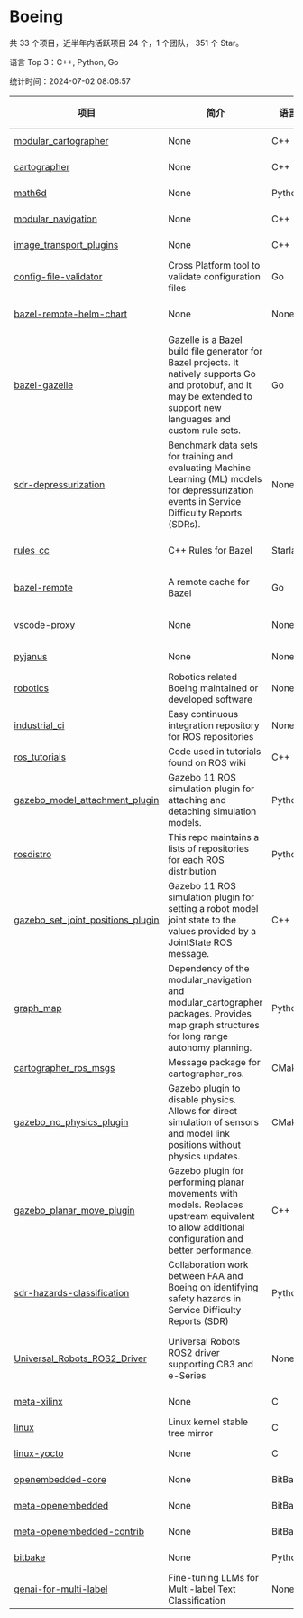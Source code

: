 # Boeing

共 33 个项目，近半年内活跃项目 24 个，1 个团队， 351 个 Star。

语言 Top 3：C++, Python, Go

统计时间：2024-07-02 08:06:57

| 项目                                                                                             | 简介                                                                                                                                                                    | 语言     | Star 数 | 协议                                    | 创建时间   | 最后更新时间 |
| ------------------------------------------------------------------------------------------------ | ----------------------------------------------------------------------------------------------------------------------------------------------------------------------- | -------- | ------- | --------------------------------------- | ---------- | ------------ |
| [modular_cartographer](https://github.com/Boeing/modular_cartographer)                           | None                                                                                                                                                                    | C++      | 10      | Other                                   | 2020-11-23 | 2024-07-01   |
| [cartographer](https://github.com/Boeing/cartographer)                                           | None                                                                                                                                                                    | C++      | 23      | Other                                   | 2020-11-23 | 2024-06-08   |
| [math6d](https://github.com/Boeing/math6d)                                                       | None                                                                                                                                                                    | Python   | 4       | Other                                   | 2020-11-24 | 2024-01-19   |
| [modular_navigation](https://github.com/Boeing/modular_navigation)                               | None                                                                                                                                                                    | C++      | 8       | Other                                   | 2020-11-24 | 2024-01-19   |
| [image_transport_plugins](https://github.com/Boeing/image_transport_plugins)                     | None                                                                                                                                                                    | C++      | 2       | Other                                   | 2021-06-17 | 2024-01-19   |
| [config-file-validator](https://github.com/Boeing/config-file-validator)                         | Cross Platform tool to validate configuration files                                                                                                                     | Go       | 296     | Apache License 2.0                      | 2022-12-06 | 2024-06-29   |
| [bazel-remote-helm-chart](https://github.com/Boeing/bazel-remote-helm-chart)                     | None                                                                                                                                                                    | None     | 1       | Apache License 2.0                      | 2023-02-20 | 2023-05-03   |
| [bazel-gazelle](https://github.com/Boeing/bazel-gazelle)                                         | Gazelle is a Bazel build file generator for Bazel projects. It natively supports Go and protobuf, and it may be extended to support new languages and custom rule sets. | Go       | 0       | Apache License 2.0                      | 2023-05-19 | 2023-06-01   |
| [sdr-depressurization](https://github.com/Boeing/sdr-depressurization)                           | Benchmark data sets for training and evaluating Machine Learning (ML) models for depressurization events in Service Difficulty Reports (SDRs).                          | None     | 0       | MIT License                             | 2023-05-19 | 2023-05-19   |
| [rules_cc](https://github.com/Boeing/rules_cc)                                                   | C++ Rules for Bazel                                                                                                                                                     | Starlark | 0       | Apache License 2.0                      | 2023-07-26 | 2023-10-24   |
| [bazel-remote](https://github.com/Boeing/bazel-remote)                                           | A remote cache for Bazel                                                                                                                                                | Go       | 0       | Apache License 2.0                      | 2023-07-27 | 2023-10-24   |
| [vscode-proxy](https://github.com/Boeing/vscode-proxy)                                           | None                                                                                                                                                                    | None     | 0       | Apache License 2.0                      | 2023-08-14 | 2023-08-14   |
| [pyjanus](https://github.com/Boeing/pyjanus)                                                     | None                                                                                                                                                                    | None     | 0       | MIT License                             | 2023-08-16 | 2023-08-16   |
| [robotics](https://github.com/Boeing/robotics)                                                   | Robotics related Boeing maintained or developed software                                                                                                                | None     | 0       | -                                       | 2023-09-18 | 2023-10-12   |
| [industrial_ci](https://github.com/Boeing/industrial_ci)                                         | Easy continuous integration repository for ROS repositories                                                                                                             | None     | 0       | Apache License 2.0                      | 2023-10-12 | 2024-01-19   |
| [ros_tutorials](https://github.com/Boeing/ros_tutorials)                                         | Code used in tutorials found on ROS wiki                                                                                                                                | C++      | 0       | -                                       | 2023-10-12 | 2024-01-19   |
| [gazebo_model_attachment_plugin](https://github.com/Boeing/gazebo_model_attachment_plugin)       | Gazebo 11 ROS simulation plugin for attaching and detaching simulation models.                                                                                          | Python   | 0       | Apache License 2.0                      | 2023-10-12 | 2023-10-19   |
| [rosdistro](https://github.com/Boeing/rosdistro)                                                 | This repo maintains a lists of repositories for each ROS distribution                                                                                                   | Python   | 0       | Other                                   | 2023-10-16 | 2024-01-19   |
| [gazebo_set_joint_positions_plugin](https://github.com/Boeing/gazebo_set_joint_positions_plugin) | Gazebo 11 ROS simulation plugin for setting a robot model joint state to the values provided by a JointState ROS message.                                               | C++      | 2       | Apache License 2.0                      | 2023-11-10 | 2024-05-23   |
| [graph_map](https://github.com/Boeing/graph_map)                                                 | Dependency of the modular_navigation and modular_cartographer packages. Provides map graph structures for long range autonomy planning.                                 | Python   | 1       | Other                                   | 2023-11-23 | 2024-01-19   |
| [cartographer_ros_msgs](https://github.com/Boeing/cartographer_ros_msgs)                         | Message package for cartographer_ros.                                                                                                                                   | CMake    | 0       | Other                                   | 2023-11-24 | 2024-01-19   |
| [gazebo_no_physics_plugin](https://github.com/Boeing/gazebo_no_physics_plugin)                   | Gazebo plugin to disable physics. Allows for direct simulation of sensors and model link positions without physics updates.                                             | CMake    | 1       | Apache License 2.0                      | 2023-11-24 | 2024-03-17   |
| [gazebo_planar_move_plugin](https://github.com/Boeing/gazebo_planar_move_plugin)                 | Gazebo plugin for performing planar movements with models. Replaces upstream equivalent to allow additional configuration and better performance.                       | C++      | 1       | Apache License 2.0                      | 2023-11-24 | 2024-04-03   |
| [sdr-hazards-classification](https://github.com/Boeing/sdr-hazards-classification)               | Collaboration work between FAA and Boeing on identifying safety hazards in Service Difficulty Reports (SDR)                                                             | Python   | 2       | MIT License                             | 2023-12-11 | 2024-05-21   |
| [Universal_Robots_ROS2_Driver](https://github.com/Boeing/Universal_Robots_ROS2_Driver)           | Universal Robots ROS2 driver supporting CB3 and e-Series                                                                                                                | None     | 0       | BSD 3-Clause "New" or "Revised" License | 2024-01-23 | 2024-01-23   |
| [meta-xilinx](https://github.com/Boeing/meta-xilinx)                                             | None                                                                                                                                                                    | C        | 0       | MIT License                             | 2024-04-22 | 2024-06-27   |
| [linux](https://github.com/Boeing/linux)                                                         | Linux kernel stable tree mirror                                                                                                                                         | C        | 0       | Other                                   | 2024-04-22 | 2024-06-27   |
| [linux-yocto](https://github.com/Boeing/linux-yocto)                                             | None                                                                                                                                                                    | C        | 0       | Other                                   | 2024-04-22 | 2024-04-22   |
| [openembedded-core](https://github.com/Boeing/openembedded-core)                                 | None                                                                                                                                                                    | BitBake  | 0       | Other                                   | 2024-04-22 | 2024-06-27   |
| [meta-openembedded](https://github.com/Boeing/meta-openembedded)                                 | None                                                                                                                                                                    | BitBake  | 0       | MIT License                             | 2024-04-22 | 2024-06-27   |
| [meta-openembedded-contrib](https://github.com/Boeing/meta-openembedded-contrib)                 | None                                                                                                                                                                    | BitBake  | 0       | MIT License                             | 2024-04-22 | 2024-04-22   |
| [bitbake](https://github.com/Boeing/bitbake)                                                     | None                                                                                                                                                                    | Python   | 0       | Other                                   | 2024-04-22 | 2024-06-27   |
| [genai-for-multi-label](https://github.com/Boeing/genai-for-multi-label)                         | Fine-tuning LLMs for Multi-label Text Classification                                                                                                                    | None     | 0       | -                                       | 2024-07-01 | 2024-07-01   |
